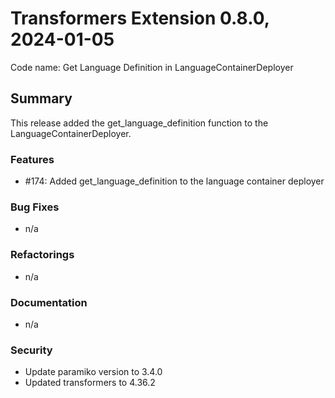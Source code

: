 # Transformers Extension 0.8.0, 2024-01-05

Code name: Get Language Definition in LanguageContainerDeployer


## Summary

This release added the get_language_definition function to the LanguageContainerDeployer.

### Features

 - #174: Added get_language_definition to the language container deployer


### Bug Fixes

 - n/a

### Refactorings

 - n/a

### Documentation

 - n/a

### Security 

  - Update paramiko version to 3.4.0
  - Updated transformers to 4.36.2